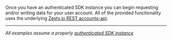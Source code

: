 Once you have an authenticated SDK instance you can begin requesting and/or writing data for your user account. All of the provided functionality uses the underlying [Zesty.io REST accounts-api](https://accounts-api.zesty.org).

---

*All examples assume a properly [authenticated SDK instance](tools/node-sdk/instantiation.md)*
